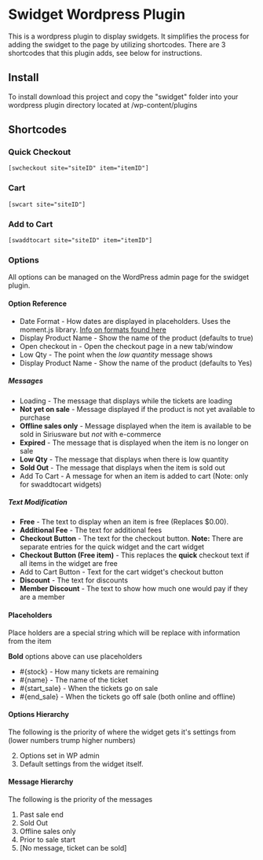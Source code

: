 # Swidget Wordpress Plugin

This is a wordpress plugin to display swidgets.  It simplifies the process for adding the swidget to the page by utilizing shortcodes.  There are 3 shortcodes that this plugin adds, see below for instructions.

## Install

To install download this project and copy the "swidget" folder into your wordpress plugin directory located at /wp-content/plugins

## Shortcodes

### Quick Checkout

```
[swcheckout site="siteID" item="itemID"]
```

### Cart

```
[swcart site="siteID"]
```

### Add to Cart

```
[swaddtocart site="siteID" item="itemID"]
```
### Options

All options can be managed on the WordPress admin page for the swidget plugin.

#### Option Reference
  * Date Format - How dates are displayed in placeholders.  Uses the moment.js library.  [Info on formats found here](http://momentjs.com/docs/#/displaying/format/)
  * Display Product Name - Show the name of the product (defaults to true)
  * Open checkout in - Open the checkout page in a new tab/window
  * Low Qty - The point when the *low quantity* message shows
  * Display Product Name - Show the name of the product (defaults to Yes)

##### Messages

  * Loading - The message that displays while the tickets are loading
  * **Not yet on sale** - Message displayed if the product is not yet available to purchase
  * **Offline sales only** - Message displayed when the item is available to be sold in Siriusware but *not* with e-commerce
  * **Expired** - The message that is displayed when the item is no longer on sale
  * **Low Qty** - The message that displays when there is low quantity
  * **Sold Out** - The message that displays when the item is sold out
  * Add To Cart - A message for when an item is added to cart (Note: only for swaddtocart widgets)

##### Text Modification

  * **Free** - The text to display when an item is free (Replaces $0.00).
  * **Additional Fee** - The text for additional fees
  * **Checkout Button** - The text for the checkout button. **Note:** There are separate entries for the quick widget and the cart widget
  * **Checkout Button (Free item)** - This replaces the **quick** checkout text if all items in the widget are free
  * Add to Cart Button - Text for the cart widget's checkout button
  * **Discount** - The text for discounts
  * **Member Discount** - The text to show how much one would pay if they are a member


#### Placeholders

Place holders are a special string which will be replace with information from the item

**Bold** options above can use placeholders

 * #{stock} - How many tickets are remaining
 * #{name} - The name of the ticket
 * #{start_sale} - When the tickets go on sale
 * #{end_sale} - When the tickets go off sale (both online and offline)

#### Options Hierarchy

  The following is the priority of where the widget gets it's settings from (lower numbers trump higher numbers)

 2. Options set in WP admin
 3. Default settings from the widget itself.

#### Message Hierarchy

 The following is the priority of the messages

 1. Past sale end
 2. Sold Out
 3. Offline sales only
 4. Prior to sale start
 5. [No message, ticket can be sold]
